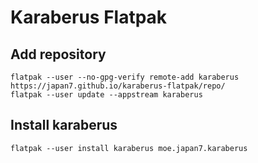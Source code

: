 # Karaberus Flatpak

## Add repository

```
flatpak --user --no-gpg-verify remote-add karaberus https://japan7.github.io/karaberus-flatpak/repo/
flatpak --user update --appstream karaberus
```

## Install karaberus

```
flatpak --user install karaberus moe.japan7.karaberus
```
